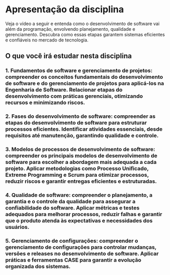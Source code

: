 # Apresentação da disciplina

Veja o vídeo a seguir e entenda como o desenvolvimento de software vai além da programação, envolvendo planejamento, qualidade e gerenciamento. Descubra como essas etapas garantem sistemas eficientes e confiáveis no mercado de tecnologia.

## O que você irá estudar nesta disciplina

### 1. Fundamentos de software e gerenciamento de projetos: compreender os conceitos fundamentais do desenvolvimento de software e do gerenciamento de projetos para aplicá-los na Engenharia de Software. Relacionar etapas do desenvolvimento com práticas gerenciais, otimizando recursos e minimizando riscos.

### 2. Fases do desenvolvimento de software: compreender as etapas do desenvolvimento de software para estruturar processos eficientes. Identificar atividades essenciais, desde requisitos até manutenção, garantindo qualidade e controle.

### 3. Modelos de processos de desenvolvimento de software: compreender os principais modelos de desenvolvimento de software para escolher a abordagem mais adequada a cada projeto. Aplicar metodologias como Processo Unificado, Extreme Programming e Scrum para otimizar processos, reduzir riscos e garantir entregas eficientes e estruturadas.

### 4. Qualidade de software: compreender o planejamento, a garantia e o controle da qualidade para assegurar a confiabilidade do software. Aplicar métricas e testes adequados para melhorar processos, reduzir falhas e garantir que o produto atenda às expectativas e necessidades dos usuários.

### 5. Gerenciamento de configurações: compreender o gerenciamento de configurações para controlar mudanças, versões e releases no desenvolvimento de software. Aplicar práticas e ferramentas CASE para garantir a evolução organizada dos sistemas.
